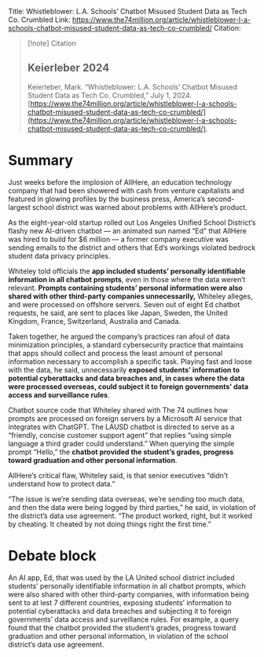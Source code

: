 Title: Whistleblower: L.A. Schools’ Chatbot Misused Student Data as Tech Co. Crumbled
Link: https://www.the74million.org/article/whistleblower-l-a-schools-chatbot-misused-student-data-as-tech-co-crumbled/
Citation:
> [!note] Citation
> ## Keierleber 2024
> Keierleber, Mark. “Whistleblower: L.A. Schools’ Chatbot Misused Student Data as Tech Co. Crumbled,” July 1, 2024. [https://www.the74million.org/article/whistleblower-l-a-schools-chatbot-misused-student-data-as-tech-co-crumbled/](https://www.the74million.org/article/whistleblower-l-a-schools-chatbot-misused-student-data-as-tech-co-crumbled/).

# Summary

Just weeks before the implosion of AllHere, an education technology company that had been showered with cash from venture capitalists and featured in glowing profiles by the business press, America’s second-largest school district was warned about problems with AllHere’s product.

As the eight-year-old startup rolled out Los Angeles Unified School District’s flashy new AI-driven chatbot — an animated sun named “Ed” that AllHere was hired to build for $6 million — a former company executive was sending emails to the district and others that Ed’s workings violated bedrock student data privacy principles.

Whiteley told officials the **app included students’ personally identifiable information in all chatbot prompts**, even in those where the data weren’t relevant. **Prompts containing students’ personal information were also shared with other third-party companies unnecessarily,** Whiteley alleges, and were processed on offshore servers. Seven out of eight Ed chatbot requests, he said, are sent to places like Japan, Sweden, the United Kingdom, France, Switzerland, Australia and Canada. 

Taken together, he argued the company’s practices ran afoul of data minimization principles, a standard cybersecurity practice that maintains that apps should collect and process the least amount of personal information necessary to accomplish a specific task. Playing fast and loose with the data, he said, unnecessarily **exposed students’ information to potential cyberattacks and data breaches and, in cases where the data were processed overseas, could subject it to foreign governments’ data access and surveillance rules**.

Chatbot source code that Whiteley shared with The 74 outlines how prompts are processed on foreign servers by a Microsoft AI service that integrates with ChatGPT. The LAUSD chatbot is directed to serve as a “friendly, concise customer support agent” that replies “using simple language a third grader could understand.” When querying the simple prompt “Hello,” the **chatbot provided the student’s grades, progress toward graduation and other personal information**. 

AllHere’s critical flaw, Whiteley said, is that senior executives “didn’t understand how to protect data.” 

“The issue is we’re sending data overseas, we’re sending too much data, and then the data were being logged by third parties,” he said, in violation of the district’s data use agreement. “The product worked, right, but it worked by cheating. It cheated by not doing things right the first time.”

# Debate block

An AI app, Ed, that was used by the LA United school district included students’ personally identifiable information in all chatbot prompts, which were also shared with other third-party companies, with information being sent to at lest 7 different countries, exposing students’ information to potential cyberattacks and data breaches and subjecting it to foreign governments’ data access and surveillance rules. For example, a query found that the chatbot provided the student’s grades, progress toward graduation and other personal information,  in violation of the school district’s data use agreement. 